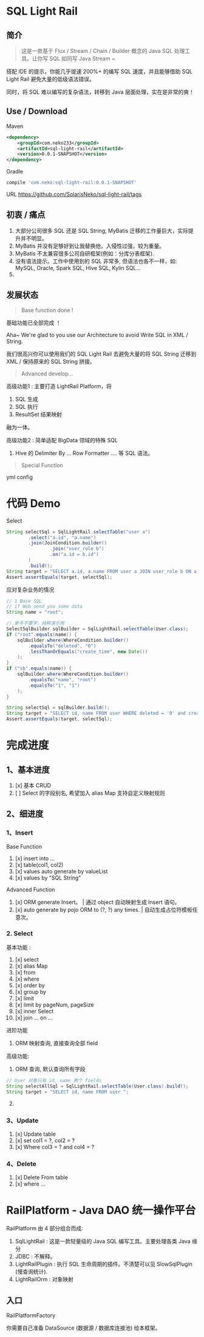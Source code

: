 # SQL Light Rail

## 简介
> 这是一款基于 Flux / Stream / Chain / Builder 概念的 Java SQL 处理工具。让你写 SQL 如同写 Java Stream ~

搭配 IDE 的提示，你能几乎提速 200%+ 的编写 SQL 速度，并且能够借助 SQL Light Rail 避免大量的低级语法错误。

同时，将 SQL 难以编写的复杂语法，转移到 Java 层面处理，实在是非常的爽！

## Use / Download
Maven
```xml
<dependency>
    <groupId>com.neko233</groupId>
    <artifactId>sql-light-rail</artifactId>
    <version>0.0.1-SNAPSHOT</version>
</dependency>
```

Gradle
```gradle
compile 'com.neko:sql-light-rail:0.0.1-SNAPSHOT'
```

URL
https://github.com/SolarisNeko/sql-light-rail/tags


## 初衷 / 痛点
1. 大部分公司很多 SQL 还是 SQL String, MyBatis 迁移的工作量巨大，实际提升并不明显。
2. MyBatis 并没有足够好到让我替换他，入侵性过强，较为重量。
3. MyBatis 不太兼容很多公司自研框架(例如：分库分表框架).
4. 没有语法提示。工作中使用到的 SQL 非常多, 但语法也各不一样，如: MySQL, Oracle, Spark SQL, Hive SQL, Kylin SQL...
5. 

## 发展状态

> Base function done ! 

基础功能已全部完成 ！

Aha~ We're glad to you use our Architecture to avoid Write SQL in XML / String.

我们很高兴你可以使用我们的 SQL Light Rail 去避免大量的将 SQL String 迁移到 XML / 保持原来的 SQL String 拼接。

> Advanced develop...

高级功能1 : 主要打造 LightRail Platform，将
1. SQL 生成
2. SQL 执行
3. ResultSet 结果映射

融为一体。

高级功能2 : 简单适配 BigData 领域的特殊 SQL
1. Hive 的 Delimiter By ... Row Formatter .... 等 SQL 语法。

> Special Function

yml config 


# 代码 Demo
Select
```java
String selectSql = SqlLightRail.selectTable("user a")
        .select("a.id", "a.name")
        .join(JoinCondition.builder()
                .join("user_role b")
                .on("a.id = b.id")
        )
        .build();
String target = "SELECT a.id, a.name FROM user a JOIN user_role b ON a.id = b.id ";
Assert.assertEquals(target, selectSql);
```

应对复杂业务的情况
```java
// 1 Base SQL
// if Web send you some data
String name = "root";

// 新手不要学，纯粹演示用
SelectSqlBuilder sqlBuilder = SqlLightRail.selectTable(User.class);
if ("root".equals(name)) {
    sqlBuilder.where(WhereCondition.builder()
        .equalsTo("deleted", "0")
        .lessThanOrEquals("create_time", new Date())
    );
}
if ("sb".equals(name)) {
    sqlBuilder.where(WhereCondition.builder()
        .equalsTo("name", "root")
        .equalsTo("1", "1")
    );
}

String selectSql = sqlBuilder.build();
String target = "SELECT id, name FROM user WHERE deleted = '0' and create_time <= '2022-02-27 12:04:58'";
Assert.assertEquals(target, selectSql);
```

# 完成进度
## 1、基本进度
1. [x] 基本 CRUD
2. [ ] Select 的字段别名, 希望加入 alias Map 支持自定义映射规则

## 2、细进度
### 1、Insert
Base Function
1. [x] insert into ...
2. [x] table(col1, col2)
3. [x] values auto generate by valueList
4. [x] values by "SQL String"

Advanced Function
1. [x] ORM generate Insert。 
| 通过 object 自动映射生成 Insert 语句。
2. [x] auto generate by pojo ORM to (?, ?) any times. 
| 自动生成占位符模板任意次。 

### 2. Select
基本功能 :
1. [x] select
2. [x] alias Map
3. [x] from
4. [x] where
5. [x] order by
6. [x] group by
7. [x] limit
8. [x] limit by pageNum, pageSize
9. [x] inner Select 
10. [x] join ... on ... 

进阶功能
1. ORM 映射查询, 直接查询全部 field

高级功能:
1. ORM 查询, 默认查询所有字段
```java
// User 对象只有 id, name 两个 fields
String selectAllSql = SqlLightRail.selectTable(User.class).build();
String target = "SELECT id, name FROM user ";
```
2. 


### 3、Update
1. [x] Update table
2. [x] set col1 = ?, col2 = ?
3. [x] Where col3 = ? and col4 = ?

### 4、Delete
1. [x] Delete From table
2. [x] where ...

# RailPlatform - Java DAO 统一操作平台
RailPlatform 由 4 部分组合而成:
1. SqlLightRail : 这是一款轻量级的 Java SQL 编写工具。主要处理各类 Java 缘分
2. JDBC : 不解释。
3. LightRailPlugin : 执行 SQL 生命周期的插件。不清楚可以见 SlowSqlPlugin (慢查询统计).
4. LightRailOrm : 对象映射

## 入口
RailPlatformFactory

你需要自己准备 DataSource (数据源 / 数据库连接池) 给本框架。




